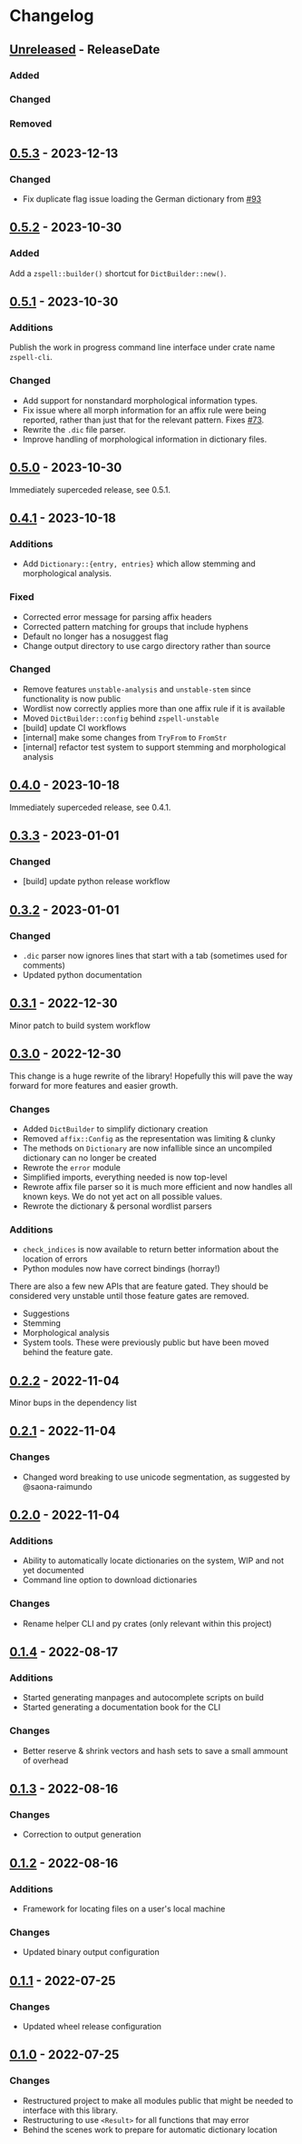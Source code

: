 # Changelog

<!-- next-header -->

## [Unreleased] - ReleaseDate

### Added

### Changed

### Removed



## [0.5.3] - 2023-12-13

### Changed

- Fix duplicate flag issue loading the German dictionary from
  [#93](https://github.com/pluots/zspell/issues/93)


## [0.5.2] - 2023-10-30

### Added

Add a `zspell::builder()` shortcut for `DictBuilder::new()`.


## [0.5.1] - 2023-10-30

### Additions

Publish the work in progress command line interface under crate name
`zspell-cli`.

### Changed

- Add support for nonstandard morphological information types.
- Fix issue where all morph information for an affix rule were being reported,
  rather than just that for the relevant pattern. Fixes
  [#73](https://github.com/pluots/zspell/issues/73).
- Rewrite the `.dic` file parser.
- Improve handling of morphological information in dictionary files.

## [0.5.0] - 2023-10-30

Immediately superceded release, see 0.5.1.

## [0.4.1] - 2023-10-18

### Additions

- Add `Dictionary::{entry, entries}` which allow stemming and morphological
  analysis.

### Fixed

- Corrected error message for parsing affix headers
- Corrected pattern matching for groups that include hyphens
- Default no longer has a nosuggest flag
- Change output directory to use cargo directory rather than source

### Changed

- Remove features `unstable-analysis` and `unstable-stem` since functionality is
  now public
- Wordlist now correctly applies more than one affix rule if it is available
- Moved `DictBuilder::config` behind `zspell-unstable`
- [build] update CI workflows
- [internal] make some changes from `TryFrom` to `FromStr`
- [internal] refactor test system to support stemming and morphological analysis

## [0.4.0] - 2023-10-18

Immediately superceded release, see 0.4.1.

## [0.3.3] - 2023-01-01

### Changed

- [build] update python release workflow

## [0.3.2] - 2023-01-01

### Changed

- `.dic` parser now ignores lines that start with a tab (sometimes used for
  comments)
- Updated python documentation

## [0.3.1] - 2022-12-30

Minor patch to build system workflow

## [0.3.0] - 2022-12-30

This change is a huge rewrite of the library! Hopefully this will pave the way
forward for more features and easier growth.

### Changes

- Added `DictBuilder` to simplify dictionary creation
- Removed `affix::Config` as the representation was limiting & clunky
- The methods on `Dictionary` are now infallible since an uncompiled dictionary
  can no longer be created
- Rewrote the `error` module
- Simplified imports, everything needed is now top-level
- Rewrote affix file parser so it is much more efficient and now handles all
  known keys. We do not yet act on all possible values.
- Rewrote the dictionary & personal wordlist parsers

### Additions

- `check_indices` is now available to return better information about the
  location of errors
- Python modules now have correct bindings (horray!)

There are also a few new APIs that are feature gated. They should be considered
very unstable until those feature gates are removed.

- Suggestions
- Stemming
- Morphological analysis
- System tools. These were previously public but have been moved behind the
  feature gate.

## [0.2.2] - 2022-11-04

Minor bups in the dependency list

## [0.2.1] - 2022-11-04

### Changes

- Changed word breaking to use unicode segmentation, as suggested by
  @saona-raimundo

## [0.2.0] - 2022-11-04

### Additions

- Ability to automatically locate dictionaries on the system, WIP and not yet
  documented
- Command line option to download dictionaries

### Changes

- Rename helper CLI and py crates (only relevant within this project)

## [0.1.4] - 2022-08-17

### Additions

- Started generating manpages and autocomplete scripts on build
- Started generating a documentation book for the CLI

### Changes

- Better reserve & shrink vectors and hash sets to save a small ammount of
  overhead

## [0.1.3] - 2022-08-16

### Changes

- Correction to output generation

## [0.1.2] - 2022-08-16

### Additions

- Framework for locating files on a user's local machine

### Changes

- Updated binary output configuration

## [0.1.1] - 2022-07-25

### Changes

- Updated wheel release configuration

## [0.1.0] - 2022-07-25

### Changes

- Restructured project to make all modules public that might be needed to
  interface with this library.
- Restructuring to use `<Result>` for all functions that may error
- Behind the scenes work to prepare for automatic dictionary location

<!-- next-url -->
[Unreleased]: https://github.com/pluots/zspell/compare/v0.5.3...HEAD
[0.5.3]: https://github.com/pluots/zspell/compare/v0.5.2...v0.5.3
[0.5.2]: https://github.com/pluots/zspell/compare/v0.5.1...v0.5.2
[0.5.1]: https://github.com/pluots/zspell/compare/v0.5.0...v0.5.1
[0.5.0]: https://github.com/pluots/zspell/compare/v0.4.1...v0.5.0
[0.4.1]: https://github.com/pluots/zspell/compare/v0.4.0...v0.4.1
[0.4.0]: https://github.com/pluots/zspell/compare/v0.3.3...v0.4.0
[0.3.3]: https://github.com/pluots/zspell/compare/v0.3.2...v0.3.3
[0.3.2]: https://github.com/pluots/zspell/compare/v0.3.1...v0.3.2
[0.3.1]: https://github.com/pluots/zspell/compare/v0.3.0...v0.3.1
[0.3.0]: https://github.com/pluots/zspell/compare/v0.2.2...v0.3.0
[0.2.2]: https://github.com/pluots/zspell/compare/v0.2.1...v0.2.2
[0.2.1]: https://github.com/pluots/zspell/compare/v0.2.0...v0.2.1
[0.2.0]: https://github.com/pluots/zspell/compare/v0.1.4...v0.2.0
[0.1.4]: https://github.com/pluots/zspell/compare/v0.1.3...v0.1.4
[0.1.3]: https://github.com/pluots/zspell/compare/v0.1.2...v0.1.3
[0.1.2]: https://github.com/pluots/zspell/compare/v0.1.1...v0.1.2
[0.1.1]: https://github.com/pluots/zspell/compare/v0.1.0...v0.1.1
[0.1.0]: https://github.com/pluots/zspell/compare/v0.0.1...v0.1.0
